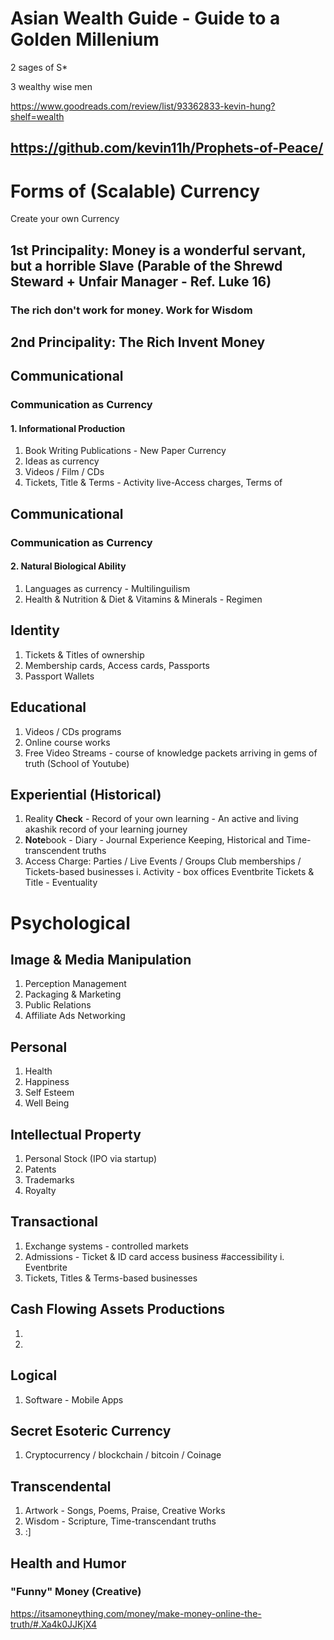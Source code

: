 # Asian Wealth Guide - Guide to a Golden Millenium

2 sages of S*

3 wealthy wise men

https://www.goodreads.com/review/list/93362833-kevin-hung?shelf=wealth

## https://github.com/kevin11h/Prophets-of-Peace/

# Forms of (Scalable) Currency


Create your own Currency

## 1st Principality: Money is a wonderful servant, but a horrible Slave (Parable of the Shrewd Steward + Unfair Manager - Ref. Luke 16)
### The rich don't work for money.  Work for Wisdom
## 2nd Principality: The Rich Invent Money

## Communicational
### Communication as Currency
#### 1. Informational Production
1. Book Writing Publications - New Paper Currency
2. Ideas as currency
3. Videos / Film / CDs
4. Tickets, Title & Terms - Activity live-Access charges, Terms of 

## Communicational
### Communication as Currency
#### 2. Natural Biological Ability
1. Languages as currency - Multilinguilism
2. Health & Nutrition &  Diet & Vitamins & Minerals - Regimen

## Identity
1. Tickets & Titles of ownership
2. Membership cards, Access cards, Passports
3. Passport Wallets

## Educational 
1. Videos / CDs programs
2. Online course works
3.  Free Video Streams - course of knowledge packets arriving in gems of truth (School of Youtube)

## Experiential (Historical)
1.  Reality **Check** - Record of your own learning - An active and living akashik record of your learning journey
2.  **Note**book - Diary - Journal Experience Keeping, Historical and Time-transcendent truths
3.  Access Charge:  Parties / Live Events / Groups Club memberships / Tickets-based businesses
  i. Activity - box offices Eventbrite Tickets & Title - Eventuality 

# Psychological
## Image & Media Manipulation
1.  Perception Management
2.  Packaging & Marketing
3.  Public Relations
4.  Affiliate Ads Networking

## Personal
1.  Health
2.  Happiness
3. Self Esteem
4. Well Being

## Intellectual Property
1.  Personal Stock (IPO via startup)
2.  Patents
3.  Trademarks
4.  Royalty

## Transactional
1. Exchange systems - controlled markets
2. Admissions - Ticket & ID card access business #accessibility
  i. Eventbrite
3. Tickets, Titles & Terms-based businesses
  
## Cash Flowing Assets Productions
1.  
2.  

## Logical
1.  Software - Mobile Apps

## Secret Esoteric Currency
1.  Cryptocurrency / blockchain / bitcoin / Coinage

## Transcendental
1.  Artwork - Songs, Poems, Praise, Creative Works
2.  Wisdom - Scripture, Time-transcendant truths
3.  :]

## Health and Humor
### "Funny" Money (Creative)
https://itsamoneything.com/money/make-money-online-the-truth/#.Xa4k0JJKjX4
